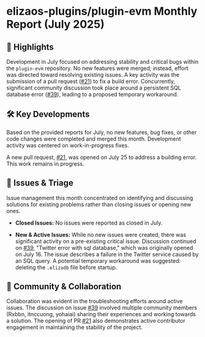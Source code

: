 # elizaos-plugins/plugin-evm Monthly Report (July 2025)

## 🚀 Highlights
Development in July focused on addressing stability and critical bugs within the `plugin-evm` repository. No new features were merged; instead, effort was directed toward resolving existing issues. A key activity was the submission of a pull request ([#21](https://github.com/elizaos-plugins/plugin-evm/pull/21)) to fix a build error. Concurrently, significant community discussion took place around a persistent SQL database error ([#39](https://github.com/elizaos-plugins/plugin-evm/issues/39)), leading to a proposed temporary workaround.

## 🛠️ Key Developments
Based on the provided reports for July, no new features, bug fixes, or other code changes were completed and merged this month. Development activity was centered on work-in-progress fixes.

A new pull request, [#21](https://github.com/elizaos-plugins/plugin-evm/pull/21), was opened on July 25 to address a building error. This work remains in progress.

## 🐛 Issues & Triage
Issue management this month concentrated on identifying and discussing solutions for existing problems rather than closing issues or opening new ones.

- **Closed Issues:** No issues were reported as closed in July.

- **New & Active Issues:** While no new issues were created, there was significant activity on a pre-existing critical issue. Discussion continued on [#39](https://github.com/elizaos-plugins/plugin-evm/issues/39), "Twitter error with sql database," which was originally opened on July 16. The issue describes a failure in the Twitter service caused by an SQL query. A potential temporary workaround was suggested: deleting the `.elizadb` file before startup.

## 💬 Community & Collaboration
Collaboration was evident in the troubleshooting efforts around active issues. The discussion on issue [#39](https://github.com/elizaos-plugins/plugin-evm/issues/39) involved multiple community members (Rxbbn, itnccuong, yohaiai) sharing their experiences and working towards a solution. The opening of PR [#21](https://github.com/elizaos-plugins/plugin-evm/pull/21) also demonstrates active contributor engagement in maintaining the stability of the project.